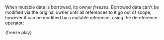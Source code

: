 When mutable data is borrowed, its owner *freezes*. Borrowed data can't be
modified via the original owner until all references to it go out of scope,
however it can be modified by a mutable reference, using the dereference
operator:

{freeze.play}
